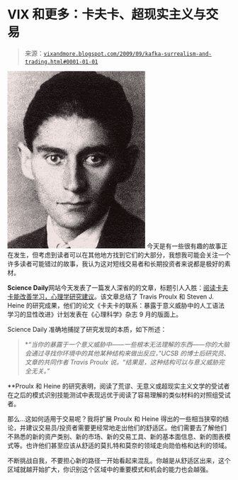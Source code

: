 <!--yml

分类：未分类

日期：2024-05-18 17:29:31

-->

# VIX 和更多：卡夫卡、超现实主义与交易

> 来源：[`vixandmore.blogspot.com/2009/09/kafka-surrealism-and-trading.html#0001-01-01`](http://vixandmore.blogspot.com/2009/09/kafka-surrealism-and-trading.html#0001-01-01)

![](img/ed2906b63d4eb4328756dd499c7dfa78.png) 今天是有一些很有趣的故事正在发生，但考虑到读者可以在其他地方找到它们的大部分，我想我可能会关注一个许多读者可能错过的故事，我认为这对短线交易者和长期投资者来说都是极好的素材。

**Science Daily**网站今天发表了一篇发人深省的的文章，标题引人入胜：[阅读卡夫卡能改善学习，心理学研究建议](http://www.sciencedaily.com/releases/2009/09/090915174455.htm)。该文章总结了 Travis Proulx 和 Steven J. Heine 的研究成果，他们的论文《卡夫卡的联系：暴露于意义威胁中的人工语法学习的显性改进》计划发表在《心理科学》杂志 9 月的版面上。

Science Daily 准确地捕捉了研究发现的本质，如下所述：

> **“当你的暴露于一个意义威胁中——一些根本无法理解的东西——你的大脑会通过寻找你环境中的其他某种结构来做出反应，”UCSB 的博士后研究员、文章的共同作者 Travis Proulx 说。“结果是，这种结构可以与意义威胁完全无关。”*

**Proulx 和 Heine 的研究表明，阅读了荒谬、无意义或超现实主义文学的受试者在之后的模式识别技能测试中表现远优于阅读了容易理解的类似材料的对照组受试者。

那么…这如何适用于交易呢？我将扩展 Proulx 和 Heine 得出的一些相当狭窄的结论，并建议交易员/投资者需要更经常地走出他们的舒适区。他们需要去了解他们不熟悉的新的资产类别、新的市场、新的交易工具、新的基本面信息、新的图表模式等。也许他们甚至应该从舒适的莫扎特和莫奈的领域走向勋伯格和达利的领域。

不断挑战自我，不要担心新的路径一开始看起来混乱。你越是从舒适区出来，这个区域就越开始扩大，你识别这个区域中的重要模式和机会的能力也会越强。

